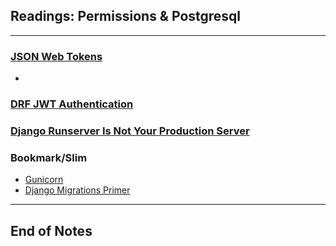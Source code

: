 ## Readings: Permissions & Postgresql
***

### [JSON Web Tokens](https://jwt.io/introduction/)

- 

### [DRF JWT Authentication](https://simpleisbetterthancomplex.com/tutorial/2018/12/19/how-to-use-jwt-authentication-with-django-rest-framework.html)


### [Django Runserver Is Not Your Production Server](https://build.vsupalov.com/django-runserver-in-production/)



### Bookmark/Slim
- [Gunicorn](https://gunicorn.org/)
- [Django Migrations Primer](https://realpython.com/django-migrations-a-primer/)

***
 ## End of Notes
